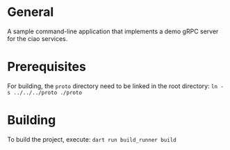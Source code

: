 # General
A sample command-line application that implements a demo gRPC server for the ciao services.

# Prerequisites
For building, the `proto` directory need to be linked in the root directory: `ln -s ../../../proto ./proto`

# Building
To build the project, execute: `dart run build_runner build`

